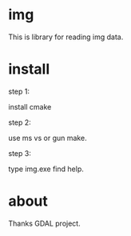 img
====

This is library for reading img data.

install
=======
step 1:

install cmake

step 2:

use ms vs or gun make.

step 3:

type img.exe find help.

about
=====
Thanks GDAL project.
